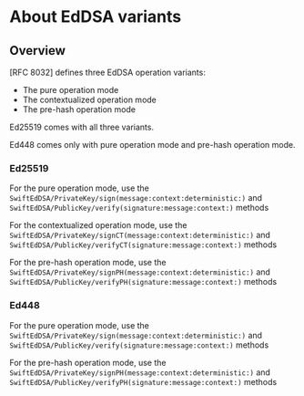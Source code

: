 # About EdDSA variants

## Overview

[RFC 8032] defines three EdDSA operation variants:

* The pure operation mode
* The contextualized operation mode
* The pre-hash operation mode

Ed25519 comes with all three variants.

Ed448 comes only with pure operation mode and pre-hash operation mode.

### Ed25519

For the pure operation mode, use the ``SwiftEdDSA/PrivateKey/sign(message:context:deterministic:)`` and ``SwiftEdDSA/PublicKey/verify(signature:message:context:)`` methods

For the contextualized operation mode, use the ``SwiftEdDSA/PrivateKey/signCT(message:context:deterministic:)`` and ``SwiftEdDSA/PublicKey/verifyCT(signature:message:context:)`` methods

For the pre-hash operation mode, use the ``SwiftEdDSA/PrivateKey/signPH(message:context:deterministic:)`` and ``SwiftEdDSA/PublicKey/verifyPH(signature:message:context:)`` methods

### Ed448

For the pure operation mode, use the ``SwiftEdDSA/PrivateKey/sign(message:context:deterministic:)`` and ``SwiftEdDSA/PublicKey/verify(signature:message:context:)`` methods

For the pre-hash operation mode, use the ``SwiftEdDSA/PrivateKey/signPH(message:context:deterministic:)`` and ``SwiftEdDSA/PublicKey/verifyPH(signature:message:context:)`` methods
